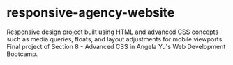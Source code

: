 # responsive-agency-website
Responsive design project built using HTML and advanced CSS concepts such as media queries, floats, and layout adjustments for mobile viewports. Final project of Section 8 - Advanced CSS in Angela Yu's Web Development Bootcamp.

